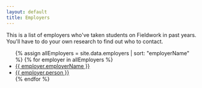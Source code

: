 ```yaml
---
layout: default
title: Employers
---
```

This is a list of employers who've taken students on Fieldwork in past years. You'll have to do your own research to find out who to contact.

<ul class="employers columns2">
{% assign allEmployers = site.data.employers | sort: "employerName" %}
{% for employer in allEmployers %}
	<li><a href="{{ employer.url }}" target="_blank">{{ employer.employerName }}</a></li>
	<li><a href="mailto:{{ employer.email }}">{{ employer.person }}</a></li>
{% endfor %}
</ul>